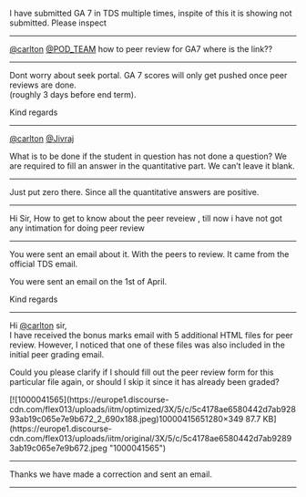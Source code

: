 I have submitted GA 7 in TDS multiple times, inspite of this it is showing not
submitted. Please inspect



---

[@carlton](/u/carlton) [@POD_TEAM](/u/pod_team) how to peer review for GA7
where is the link??



---

Dont worry about seek portal. GA 7 scores will only get pushed once peer
reviews are done.  
(roughly 3 days before end term).

Kind regards



---

[@carlton](/u/carlton) [@Jivraj](/u/jivraj)

What is to be done if the student in question has not done a question? We are
required to fill an answer in the quantitative part. We can’t leave it blank.



---

Just put zero there. Since all the quantitative answers are positive.



---

Hi Sir, How to get to know about the peer reveiew , till now i have not got
any intimation for doing peer review



---

You were sent an email about it. With the peers to review. It came from the
official TDS email.

You were sent an email on the 1st of April.

Kind regards



---

Hi [@carlton](/u/carlton) sir,  
I have received the bonus marks email with 5 additional HTML files for peer
review. However, I noticed that one of these files was also included in the
initial peer grading email.

Could you please clarify if I should fill out the peer review form for this
particular file again, or should I skip it since it has already been graded?

[![1000041565](https://europe1.discourse-
cdn.com/flex013/uploads/iitm/optimized/3X/5/c/5c4178ae6580442d7ab92893ab19c065e7e9b672_2_690x188.jpeg)10000415651280×349
87.7 KB](https://europe1.discourse-
cdn.com/flex013/uploads/iitm/original/3X/5/c/5c4178ae6580442d7ab92893ab19c065e7e9b672.jpeg
"1000041565")



---

Thanks we have made a correction and sent an email.



---

